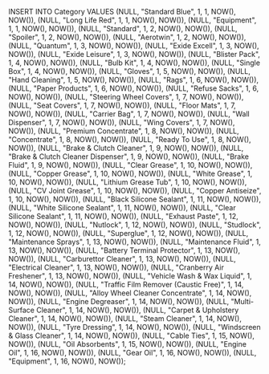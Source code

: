INSERT INTO Category VALUES
(NULL, "Standard Blue", 1, 1, NOW(), NOW()),
(NULL, "Long Life Red", 1, 1, NOW(), NOW()),
(NULL, "Equipment", 1, 1, NOW(), NOW()),
(NULL, "Standard", 1, 2, NOW(), NOW()),
(NULL, "Spoiler", 1, 2, NOW(), NOW()),
(NULL, "Aerotwin", 1, 2, NOW(), NOW()),
(NULL, "Quantum", 1, 3, NOW(), NOW()),
(NULL, "Exide Excell", 1, 3, NOW(), NOW()),
(NULL, "Exide Leisure", 1, 3, NOW(), NOW()),
(NULL, "Blister Pack", 1, 4, NOW(), NOW()),
(NULL, "Bulb Kit", 1, 4, NOW(), NOW()),
(NULL, "Single Box", 1, 4, NOW(), NOW()),
(NULL, "Gloves", 1, 5, NOW(), NOW()),
(NULL, "Hand Cleaning", 1, 5, NOW(), NOW()),
(NULL, "Rags", 1, 6, NOW(), NOW()),
(NULL, "Paper Products", 1, 6, NOW(), NOW()),
(NULL, "Refuse Sacks", 1, 6, NOW(), NOW()),
(NULL, "Steering Wheel Covers", 1, 7, NOW(), NOW()),
(NULL, "Seat Covers", 1, 7, NOW(), NOW()),
(NULL, "Floor Mats", 1, 7, NOW(), NOW()),
(NULL, "Carrier Bag", 1, 7, NOW(), NOW()),
(NULL, "Wall Dispenser", 1, 7, NOW(), NOW()),
(NULL, "Wing Covers", 1, 7, NOW(), NOW()),
(NULL, "Premium Concentrate", 1, 8, NOW(), NOW()),
(NULL, "Concentrate", 1, 8, NOW(), NOW()),
(NULL, "Ready To Use", 1, 8, NOW(), NOW()),
(NULL, "Brake & Clutch Cleaner", 1, 9, NOW(), NOW()),
(NULL, "Brake & Clutch Cleaner Dispenser", 1, 9, NOW(), NOW()),
(NULL, "Brake Fluid", 1, 9, NOW(), NOW()),
(NULL, "Clear Grease", 1, 10, NOW(), NOW()),
(NULL, "Copper Grease", 1, 10, NOW(), NOW()),
(NULL, "White Grease", 1, 10, NOW(), NOW()),
(NULL, "Lithium Grease Tub", 1, 10, NOW(), NOW()),
(NULL, "CV Joint Grease", 1, 10, NOW(), NOW()),
(NULL, "Copper Antiseize", 1, 10, NOW(), NOW()),
(NULL, "Black Silicone Sealant", 1, 11, NOW(), NOW()),
(NULL, "White Silicone Sealant", 1, 11, NOW(), NOW()),
(NULL, "Clear Silicone Sealant", 1, 11, NOW(), NOW()),
(NULL, "Exhaust Paste", 1, 12, NOW(), NOW()),
(NULL, "Nutlock", 1, 12, NOW(), NOW()),
(NULL, "Studlock", 1, 12, NOW(), NOW()),
(NULL, "Superglue", 1, 12, NOW(), NOW()),
(NULL, "Maintenance Sprays", 1, 13, NOW(), NOW()),
(NULL, "Maintenance Fluid", 1, 13, NOW(), NOW()),
(NULL, "Battery Terminal Protector", 1, 13, NOW(), NOW()),
(NULL, "Carburettor Cleaner", 1, 13, NOW(), NOW()),
(NULL, "Electrical Cleaner", 1, 13, NOW(), NOW()),
(NULL, "Cranberry Air Freshener", 1, 13, NOW(), NOW()),
(NULL, "Vehicle Wash & Wax Liquid", 1, 14, NOW(), NOW()),
(NULL, "Traffic Film Remover (Caustic Free)", 1, 14, NOW(), NOW()),
(NULL, "Alloy Wheel Cleaner Concentrate", 1, 14, NOW(), NOW()),
(NULL, "Engine Degreaser", 1, 14, NOW(), NOW()),
(NULL, "Multi-Surface Cleaner", 1, 14, NOW(), NOW()),
(NULL, "Carpet & Upholstery Cleaner", 1, 14, NOW(), NOW()),
(NULL, "Steam Cleaner", 1, 14, NOW(), NOW()),
(NULL, "Tyre Dressing", 1, 14, NOW(), NOW()),
(NULL, "Windscreen & Glass Cleaner", 1, 14, NOW(), NOW()),
(NULL, "Cable Ties", 1, 15, NOW(), NOW()),
(NULL, "Oil Absorbents", 1, 15, NOW(), NOW()),
(NULL, "Engine Oil", 1, 16, NOW(), NOW()),
(NULL, "Gear Oil", 1, 16, NOW(), NOW()),
(NULL, "Equipment", 1, 16, NOW(), NOW());